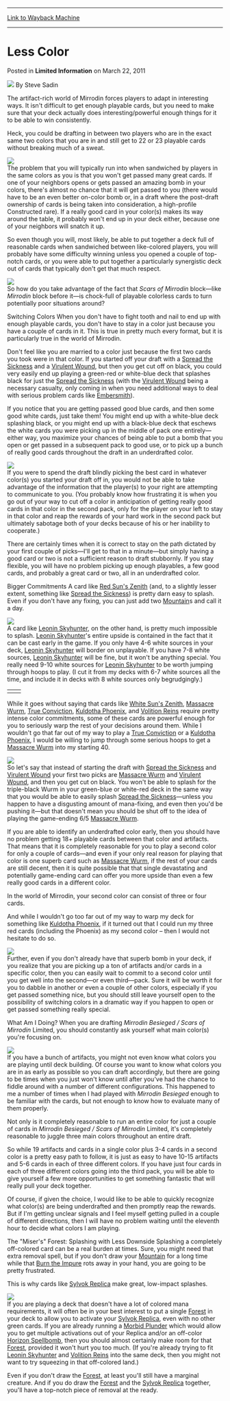 
---
[Link to Wayback Machine](https://web.archive.org/web/20220628115620/https://magic.wizards.com/en/articles/archive/limited-information/less-color-2011-03-21)

[_metadata_:author]:- "Steve Sadin"
[_metadata_:description]:- "The artifact-rich world of Mirrodin forces players to adapt in interesting ways. It isn't difficult to get enough playable cards, but you need to make sure that your deck actually does interesting/powerful enough things for it to be able to win consistently.Heck, you could be drafting in between two players who are in the exact same two colors that you are in and still get to"
[_metadata_:generator]:- "Drupal 7 (http://drupal.org)"
[_metadata_:node]:- "191911"
[_metadata_:path_date]:- "2011-03-21"
[_metadata_:publish_date]:- "2011-03-22"
[_metadata_:source]:- "div-main-content"
[_metadata_:title]:- "Less Color"
[_metadata_:wayback_capture_timestamp]:- "2022-06-28 11:56:20"
[_metadata_:wayback_raw_url]:- "https://web.archive.org/web/20220628115620id_/https://magic.wizards.com/en/articles/archive/limited-information/less-color-2011-03-21"
[_metadata_:wayback_url]:- "https://magic.wizards.com/en/articles/archive/limited-information/less-color-2011-03-21"
---


Less Color
==========



 Posted in **Limited Information**
 on March 22, 2011 






![](https://media.magic.wizards.com/styles/auth_small/public/images/person/authorpic_SteveSadin.jpg)
By Steve Sadin











The artifact-rich world of Mirrodin forces players to adapt in interesting ways. It isn't difficult to get enough playable cards, but you need to make sure that your deck actually does interesting/powerful enough things for it to be able to win consistently.

Heck, you could be drafting in between two players who are in the exact same two colors that you are in and still get to 22 or 23 playable cards without breaking much of a sweat.

![](https://media.wizards.com/images/magic/daily/li/li135_mirrodin.jpg)  
The problem that you will typically run into when sandwiched by players in the same colors as you is that you won't get passed many great cards. If one of your neighbors opens or gets passed an amazing bomb in your colors, there's almost no chance that it will get passed to you (there would have to be an even better on-color bomb or, in a draft where the post-draft ownership of cards is being taken into consideration, a high-profile Constructed rare). If a really good card in your color(s) makes its way around the table, it probably won't end up in your deck either, because one of your neighbors will snatch it up.

So even though you will, most likely, be able to put together a deck full of reasonable cards when sandwiched between like-colored players, you will probably have some difficulty winning unless you opened a couple of top-notch cards, or you were able to put together a particularly synergistic deck out of cards that typically don't get that much respect.

![](https://media.wizards.com/images/magic/daily/li/li135_wubrg1.jpg)  
So how do you take advantage of the fact that *Scars of Mirrodin* block—like *Mirrodin* block before it—is chock-full of playable colorless cards to turn potentially poor situations around?

Switching Colors
When you don't have to fight tooth and nail to end up with enough playable cards, you don't have to stay in a color just because you have a couple of cards in it. This is true in pretty much every format, but it is particularly true in the world of Mirrodin.

Don't feel like you are married to a color just because the first two cards you took were in that color. If you started off your draft with a [Spread the Sickness](https://gatherer.wizards.com/Pages/Card/Details.aspx?name=Spread+the+Sickness) and a [Virulent Wound](https://gatherer.wizards.com/Pages/Card/Details.aspx?name=Virulent+Wound), but then you get cut off on black, you could very easily end up playing a green-red or white-blue deck that splashes black for just the [Spread the Sickness](https://gatherer.wizards.com/Pages/Card/Details.aspx?name=Spread+the+Sickness) (with the [Virulent Wound](https://gatherer.wizards.com/Pages/Card/Details.aspx?name=Virulent+Wound) being a necessary casualty, only coming in when you need additional ways to deal with serious problem cards like [Embersmith](https://gatherer.wizards.com/Pages/Card/Details.aspx?name=Embersmith)).

If you notice that you are getting passed good blue cards, and then some good white cards, just take them! You might end up with a white-blue deck splashing black, or you might end up with a black-blue deck that eschews the white cards you were picking up in the middle of pack one entirely—either way, you maximize your chances of being able to put a bomb that you open or get passed in a subsequent pack to good use, or to pick up a bunch of really good cards throughout the draft in an underdrafted color.

![](https://media.wizards.com/images/magic/daily/li/li135_wubrg2.jpg)  
If you were to spend the draft blindly picking the best card in whatever color(s) you started your draft off in, you would not be able to take advantage of the information that the player(s) to your right are attempting to communicate to you. (You probably know how frustrating it is when you go out of your way to cut off a color in anticipation of getting really good cards in that color in the second pack, only for the player on your left to stay in that color and reap the rewards of your hard work in the second pack but ultimately sabotage both of your decks because of his or her inability to cooperate.)

There are certainly times when it is correct to stay on the path dictated by your first couple of picks—I'll get to that in a minute—but simply having a good card or two is not a sufficient reason to draft stubbornly. If you stay flexible, you will have no problem picking up enough playables, a few good cards, and probably a great card or two, all in an underdrafted color.

Bigger Commitments
A card like [Red Sun's Zenith](https://gatherer.wizards.com/Pages/Card/Details.aspx?name=Red+Sun%27s+Zenith) (and, to a slightly lesser extent, something like [Spread the Sickness](https://gatherer.wizards.com/Pages/Card/Details.aspx?name=Spread+the+Sickness)) is pretty darn easy to splash. Even if you don't have any fixing, you can just add two [Mountain](https://gatherer.wizards.com/Pages/Card/Details.aspx?name=Mountain)s and call it a day.

![](https://media.wizards.com/images/magic/daily/li/li135_redSun.jpg)  
A card like [Leonin Skyhunter](https://gatherer.wizards.com/Pages/Card/Details.aspx?name=Leonin+Skyhunter), on the other hand, is pretty much impossible to splash. [Leonin Skyhunter](https://gatherer.wizards.com/Pages/Card/Details.aspx?name=Leonin+Skyhunter)'s entire upside is contained in the fact that it can be cast early in the game. If you only have 4-6 white sources in your deck, [Leonin Skyhunter](https://gatherer.wizards.com/Pages/Card/Details.aspx?name=Leonin+Skyhunter) will border on unplayable. If you have 7-8 white sources, [Leonin Skyhunter](https://gatherer.wizards.com/Pages/Card/Details.aspx?name=Leonin+Skyhunter) will be fine, but it won't be anything special. You really need 9-10 white sources for [Leonin Skyhunter](https://gatherer.wizards.com/Pages/Card/Details.aspx?name=Leonin+Skyhunter) to be worth jumping through hoops to play. (I cut it from my decks with 6-7 white sources all the time, and include it in decks with 8 white sources only begrudgingly.)



|  |  |
| --- | --- |
|  |  |

While it goes without saying that cards like [White Sun's Zenith](https://gatherer.wizards.com/Pages/Card/Details.aspx?name=White+Sun%27s+Zenith), [Massacre Wurm](https://gatherer.wizards.com/Pages/Card/Details.aspx?name=Massacre+Wurm), [True Conviction](https://gatherer.wizards.com/Pages/Card/Details.aspx?name=True+Conviction), [Kuldotha Phoenix](https://gatherer.wizards.com/Pages/Card/Details.aspx?name=Kuldotha+Phoenix), and [Volition Reins](https://gatherer.wizards.com/Pages/Card/Details.aspx?name=Volition+Reins) require pretty intense color commitments, some of these cards are powerful enough for you to seriously warp the rest of your decisions around them. While I wouldn't go that far out of my way to play a [True Conviction](https://gatherer.wizards.com/Pages/Card/Details.aspx?name=True+Conviction) or a [Kuldotha Phoenix](https://gatherer.wizards.com/Pages/Card/Details.aspx?name=Kuldotha+Phoenix), I would be willing to jump through some serious hoops to get a [Massacre Wurm](https://gatherer.wizards.com/Pages/Card/Details.aspx?name=Massacre+Wurm) into my starting 40.

![](https://media.wizards.com/images/magic/daily/li/li135_3Cards1.jpg)  
So let's say that instead of starting the draft with [Spread the Sickness](https://gatherer.wizards.com/Pages/Card/Details.aspx?name=Spread+the+Sickness) and [Virulent Wound](https://gatherer.wizards.com/Pages/Card/Details.aspx?name=Virulent+Wound) your first two picks are [Massacre Wurm](https://gatherer.wizards.com/Pages/Card/Details.aspx?name=Massacre+Wurm) and [Virulent Wound](https://gatherer.wizards.com/Pages/Card/Details.aspx?name=Virulent+Wound), and then you get cut on black. You won't be able to splash for the triple-black Wurm in your green-blue or white-red deck in the same way that you would be able to easily splash [Spread the Sickness](https://gatherer.wizards.com/Pages/Card/Details.aspx?name=Spread+the+Sickness)—unless you happen to have a disgusting amount of mana-fixing, and even then you'd be pushing it—but that doesn't mean you should be shut off to the idea of playing the game-ending 6/5 [Massacre Wurm](https://gatherer.wizards.com/Pages/Card/Details.aspx?name=Massacre+Wurm).

If you are able to identify an underdrafted color early, then you should have no problem getting 18+ playable cards between that color and artifacts. That means that it is completely reasonable for you to play a second color for only a couple of cards—and even if your only real reason for playing that color is one superb card such as [Massacre Wurm](https://gatherer.wizards.com/Pages/Card/Details.aspx?name=Massacre+Wurm), if the rest of your cards are still decent, then it is quite possible that that single devastating and potentially game-ending card can offer you more upside than even a few really good cards in a different color.

In the world of Mirrodin, your second color can consist of three or four cards.

And while I wouldn't go too far out of my way to warp my deck for something like [Kuldotha Phoenix](https://gatherer.wizards.com/Pages/Card/Details.aspx?name=Kuldotha+Phoenix), if it turned out that I could run my three red cards (including the Phoenix) as my second color – then I would not hesitate to do so.

[![](https://gatherer.wizards.com/Handlers/Image.ashx?type=card&name=Kuldotha+Phoenix)](https://gatherer.wizards.com/Pages/Card/Details.aspx?name=Kuldotha+Phoenix)  
Further, even if you don't already have that superb bomb in your deck, if you realize that you are picking up a ton of artifacts and/or cards in a specific color, then you can easily wait to commit to a second color until you get well into the second—or even third—pack. Sure it will be worth it for you to dabble in another or even a couple of other colors, especially if you get passed something nice, but you should still leave yourself open to the possibility of switching colors in a dramatic way if you happen to open or get passed something really special.

What Am I Doing?
When you are drafting *Mirrodin Besieged / Scars of Mirrodin* Limited, you should constantly ask yourself what main color(s) you're focusing on.

![](https://media.wizards.com/images/magic/daily/li/li135_wubrg3.jpg)  
If you have a bunch of artifacts, you might not even know what colors you are playing until deck building. Of course you want to know what colors you are in as early as possible so you can draft accordingly, but there are going to be times when you just won't know until after you've had the chance to fiddle around with a number of different configurations. This happened to me a number of times when I had played with *Mirrodin Besieged* enough to be familiar with the cards, but not enough to know how to evaluate many of them properly.

Not only is it completely reasonable to run an entire color for just a couple of cards in *Mirrodin Besieged / Scars of Mirrodin* Limited, it's completely reasonable to juggle three main colors throughout an entire draft.

So while 19 artifacts and cards in a single color plus 3-4 cards in a second color is a pretty easy path to follow, it is just as easy to have 10-15 artifacts and 5-6 cards in each of three different colors. If you have just four cards in each of three different colors going into the third pack, you will be able to give yourself a few more opportunities to get something fantastic that will really pull your deck together.

Of course, if given the choice, I would like to be able to quickly recognize what color(s) are being underdrafted and then promptly reap the rewards. But if I'm getting unclear signals and I feel myself getting pulled in a couple of different directions, then I will have no problem waiting until the eleventh hour to decide what colors I am playing.

The "Miser's" Forest: Splashing with Less Downside
Splashing a completely off-colored card can be a real burden at times. Sure, you might need that extra removal spell, but if you don't draw your [Mountain](https://gatherer.wizards.com/Pages/Card/Details.aspx?name=Mountain) for a long time while that [Burn the Impure](https://gatherer.wizards.com/Pages/Card/Details.aspx?name=Burn+the+Impure) rots away in your hand, you are going to be pretty frustrated.

This is why cards like [Sylvok Replica](https://gatherer.wizards.com/Pages/Card/Details.aspx?name=Sylvok+Replica) make great, low-impact splashes.

![](https://media.wizards.com/images/magic/daily/li/li135_sylvok.jpg)  
If you are playing a deck that doesn't have a lot of colored mana requirements, it will often be in your best interest to put a single [Forest](https://gatherer.wizards.com/Pages/Card/Details.aspx?name=Forest) in your deck to allow you to activate your [Sylvok Replica](https://gatherer.wizards.com/Pages/Card/Details.aspx?name=Sylvok+Replica), even with no other green cards. If you are already running a [Morbid Plunder](https://gatherer.wizards.com/Pages/Card/Details.aspx?name=Morbid+Plunder) which would allow you to get multiple activations out of your Replica and/or an off-color [Horizon Spellbomb](https://gatherer.wizards.com/Pages/Card/Details.aspx?name=Horizon+Spellbomb), then you should almost certainly make room for that [Forest](https://gatherer.wizards.com/Pages/Card/Details.aspx?name=Forest), provided it won't hurt you too much. (If you're already trying to fit [Leonin Skyhunter](https://gatherer.wizards.com/Pages/Card/Details.aspx?name=Leonin+Skyhunter) and [Volition Reins](https://gatherer.wizards.com/Pages/Card/Details.aspx?name=Volition+Reins) into the same deck, then you might not want to try squeezing in that off-colored land.)

Even if you don't draw the [Forest](https://gatherer.wizards.com/Pages/Card/Details.aspx?name=Forest), at least you'll still have a marginal creature. And if you do draw the [Forest](https://gatherer.wizards.com/Pages/Card/Details.aspx?name=Forest) and the [Sylvok Replica](https://gatherer.wizards.com/Pages/Card/Details.aspx?name=Sylvok+Replica) together, you'll have a top-notch piece of removal at the ready.







